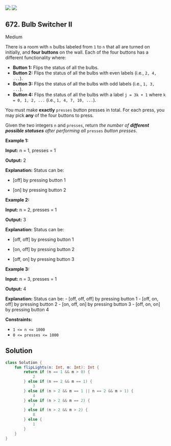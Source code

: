 [![](https://img.shields.io/github/stars/javadev/LeetCode-in-Kotlin?label=Stars&style=flat-square)](https://github.com/javadev/LeetCode-in-Kotlin)
[![](https://img.shields.io/github/forks/javadev/LeetCode-in-Kotlin?label=Fork%20me%20on%20GitHub%20&style=flat-square)](https://github.com/javadev/LeetCode-in-Kotlin/fork)

## 672\. Bulb Switcher II

Medium

There is a room with `n` bulbs labeled from `1` to `n` that all are turned on initially, and **four buttons** on the wall. Each of the four buttons has a different functionality where:

*   **Button 1:** Flips the status of all the bulbs.
*   **Button 2:** Flips the status of all the bulbs with even labels (i.e., `2, 4, ...`).
*   **Button 3:** Flips the status of all the bulbs with odd labels (i.e., `1, 3, ...`).
*   **Button 4:** Flips the status of all the bulbs with a label `j = 3k + 1` where `k = 0, 1, 2, ...` (i.e., `1, 4, 7, 10, ...`).

You must make **exactly** `presses` button presses in total. For each press, you may pick **any** of the four buttons to press.

Given the two integers `n` and `presses`, return _the number of **different possible statuses** after performing all_ `presses` _button presses_.

**Example 1:**

**Input:** n = 1, presses = 1

**Output:** 2

**Explanation:** Status can be: 

- \[off] by pressing button 1 

- \[on] by pressing button 2

**Example 2:**

**Input:** n = 2, presses = 1

**Output:** 3

**Explanation:** Status can be: 

- \[off, off] by pressing button 1 

- \[on, off] by pressing button 2 

- \[off, on] by pressing button 3

**Example 3:**

**Input:** n = 3, presses = 1

**Output:** 4

**Explanation:** Status can be: - [off, off, off] by pressing button 1 - [off, on, off] by pressing button 2 - [on, off, on] by pressing button 3 - [off, on, on] by pressing button 4

**Constraints:**

*   `1 <= n <= 1000`
*   `0 <= presses <= 1000`

## Solution

```kotlin
class Solution {
    fun flipLights(n: Int, m: Int): Int {
        return if (n == 1 && m > 0) {
            2
        } else if (n == 2 && m == 1) {
            3
        } else if (n > 2 && m == 1 || n == 2 && m > 1) {
            4
        } else if (n > 2 && m == 2) {
            7
        } else if (n > 2 && m > 2) {
            8
        } else {
            1
        }
    }
}
```